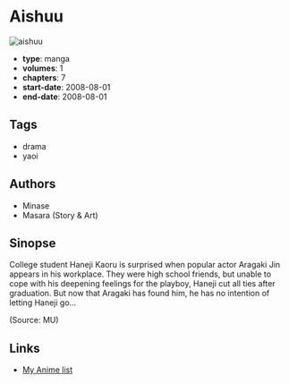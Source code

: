 # Aishuu

![aishuu](https://cdn.myanimelist.net/images/manga/3/13340.jpg)

-   **type**: manga
-   **volumes**: 1
-   **chapters**: 7
-   **start-date**: 2008-08-01
-   **end-date**: 2008-08-01

## Tags

-   drama
-   yaoi

## Authors

-   Minase
-   Masara (Story & Art)

## Sinopse

College student Haneji Kaoru is surprised when popular actor Aragaki Jin appears in his workplace. They were high school friends, but unable to cope with his deepening feelings for the playboy, Haneji cut all ties after graduation. But now that Aragaki has found him, he has no intention of letting Haneji go...

(Source: MU)

## Links

-   [My Anime list](https://myanimelist.net/manga/9976/Aishuu)
